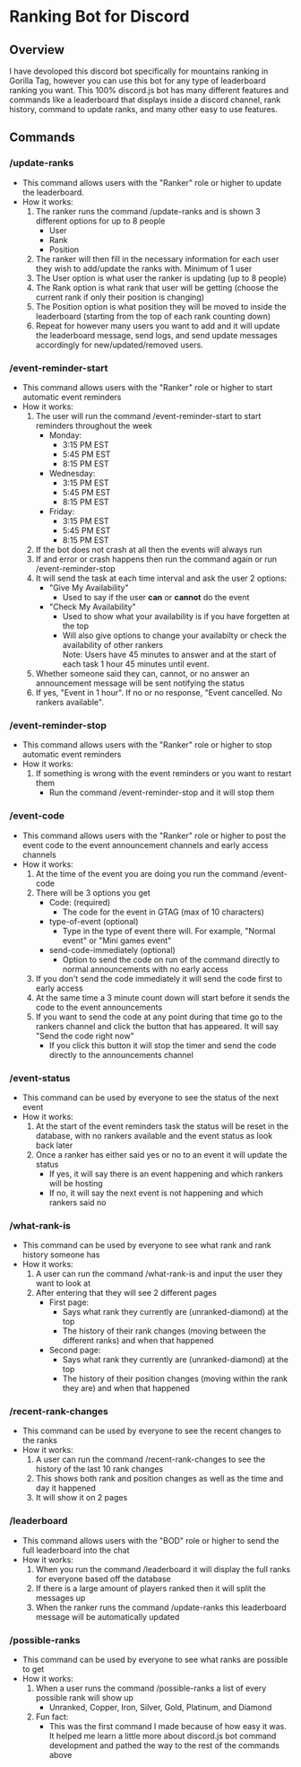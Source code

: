 # Ranking Bot for Discord
## Overview
I have devoloped this discord bot specifically for mountains ranking in Gorilla Tag, however you can use this bot for any type of leaderboard ranking you want. This 100% discord.js bot has many different features and commands like a leaderboard that displays inside a discord channel, rank history, command to update ranks, and many other easy to use features.
## Commands
### /update-ranks
- This command allows users with the "Ranker" role or higher to update the leaderboard.
- How it works:
    1. The ranker runs the command /update-ranks and is shown 3 different options for up to 8 people
        - User
        - Rank
        - Position
    2. The ranker will then fill in the necessary information for each user they wish to add/update the ranks with. Minimum of 1 user
    3. The User option is what user the ranker is updating (up to 8 people)
    4. The Rank option is what rank that user will be getting (choose the current rank if only their position is changing)
    5. The Position option is what position they will be moved to inside the leaderboard (starting from the top of each rank counting down)
    6. Repeat for however many users you want to add and it will update the leaderboard message, send logs, and send update messages accordingly for new/updated/removed users.
### /event-reminder-start
- This command allows users with the "Ranker" role or higher to start automatic event reminders
- How it works:
    1. The user will run the command /event-reminder-start to start reminders throughout the week
        - Monday:
            - 3:15 PM EST
            - 5:45 PM EST
            - 8:15 PM EST
        - Wednesday:
            - 3:15 PM EST
            - 5:45 PM EST
            - 8:15 PM EST
        - Friday:
            - 3:15 PM EST
            - 5:45 PM EST
            - 8:15 PM EST
    2. If the bot does not crash at all then the events will always run
    3. If and error or crash happens then run the command again or run /event-reminder-stop
    4. It will send the task at each time interval and ask the user 2 options:
        - "Give My Availability"
            - Used to say if the user **can** or **cannot** do the event
        - "Check My Availability"
            - Used to show what your availability is if you have forgetten at the top
            - Will also give options to change your availabilty or check the availability of other rankers\
        Note: Users have 45 minutes to answer and at the start of each task 1 hour 45 minutes until event.
    5. Whether someone said they can, cannot, or no answer an announcement message will be sent notifying the status
    6. If yes, "Event in 1 hour". If no or no response, "Event cancelled. No rankers available". 
### /event-reminder-stop
- This command allows users with the "Ranker" role or higher to stop automatic event reminders
- How it works:
    1. If something is wrong with the event reminders or you want to restart them
        - Run the command /event-reminder-stop and it will stop them
### /event-code
- This command allows users with the "Ranker" role or higher to post the event code to the event announcement channels and early access channels
- How it works:
    1. At the time of the event you are doing you run the command /event-code
    2. There will be 3 options you get
        - Code: (required)
            - The code for the event in GTAG (max of 10 characters)
        - type-of-event (optional)
            - Type in the type of event there will. For example, "Normal event" or "Mini games event"
        - send-code-immediately (optional)
            - Option to send the code on run of the command directly to normal announcements with no early access
    3. If you don't send the code immediately it will send the code first to early access
    4. At the same time a 3 minute count down will start before it sends the code to the event announcements
    5. If you want to send the code at any point during that time go to the rankers channel and click the button that has appeared. It will say "Send the code right now"
        - If you click this button it will stop the timer and send the code directly to the announcements channel
### /event-status
- This command can be used by everyone to see the status of the next event
- How it works:
    1. At the start of the event reminders task the status will be reset in the database, with no rankers available and the event status as look back later
    2. Once a ranker has either said yes or no to an event it will update the status
        - If yes, it will say there is an event happening and which rankers will be hosting
        - If no, it will say the next event is not happening and which rankers said no
### /what-rank-is
- This command can be used by everyone to see what rank and rank history someone has
- How it works:
    1. A user can run the command /what-rank-is and input the user they want to look at
    2. After entering that they will see 2 different pages
        - First page:
            - Says what rank they currently are (unranked-diamond) at the top
            - The history of their rank changes (moving between the different ranks) and when that happened
        - Second page:
            - Says what rank they currently are (unranked-diamond) at the top
            - The history of their position changes (moving within the rank they are) and when that happened
### /recent-rank-changes
- This command can be used by everyone to see the recent changes to the ranks
- How it works:
    1. A user can run the command /recent-rank-changes to see the history of the last 10 rank changes
    2. This shows both rank and position changes as well as the time and day it happened
    3. It will show it on 2 pages
### /leaderboard
- This command allows users with the "BOD" role or higher to send the full leaderboard into the chat
- How it works:
    1. When you run the command /leaderboard it will display the full ranks for everyone based off the database
    2. If there is a large amount of players ranked then it will split the messages up
    3. When the ranker runs the command /update-ranks this leaderboard message will be automatically updated
### /possible-ranks
- This command can be used by everyone to see what ranks are possible to get
- How it works:
    1. When a user runs the command /possible-ranks a list of every possible rank will show up
        - Unranked, Copper, Iron, Silver, Gold, Platinum, and Diamond
    2. Fun fact:
        - This was the first command I made because of how easy it was. It helped me learn a little more about discord.js bot command development and pathed the way to the rest of the commands above